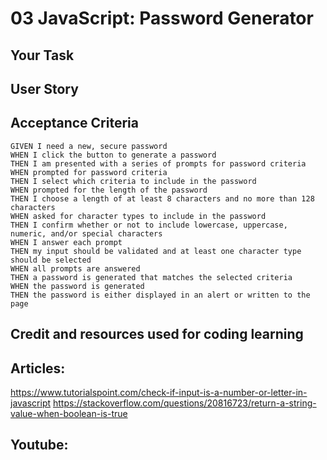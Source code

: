 # 03 JavaScript: Password Generator

## Your Task


## User Story



## Acceptance Criteria

```
GIVEN I need a new, secure password
WHEN I click the button to generate a password
THEN I am presented with a series of prompts for password criteria
WHEN prompted for password criteria
THEN I select which criteria to include in the password
WHEN prompted for the length of the password
THEN I choose a length of at least 8 characters and no more than 128 characters
WHEN asked for character types to include in the password
THEN I confirm whether or not to include lowercase, uppercase, numeric, and/or special characters
WHEN I answer each prompt
THEN my input should be validated and at least one character type should be selected
WHEN all prompts are answered
THEN a password is generated that matches the selected criteria
WHEN the password is generated
THEN the password is either displayed in an alert or written to the page
```


## Credit and resources used for coding learning 

## Articles:
https://www.tutorialspoint.com/check-if-input-is-a-number-or-letter-in-javascript
https://stackoverflow.com/questions/20816723/return-a-string-value-when-boolean-is-true
## Youtube:

